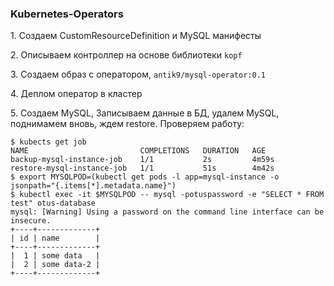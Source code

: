 ### Kubernetes-Operators

1\. Создаем CustomResourceDefinition и MySQL манифесты

2\. Описываем контроллер на основе библиотеки `kopf`

3\. Создаем образ с оператором, `antik9/mysql-operator:0.1`

4\. Деплом оператор в кластер

5\. Создаем MySQL, Записываем данные в БД, удалем MySQL, поднимамем вновь, ждем restore. Проверяем работу:

```
$ kubects get job
NAME                         COMPLETIONS   DURATION   AGE
backup-mysql-instance-job    1/1           2s         4m59s
restore-mysql-instance-job   1/1           51s        4m42s
$ export MYSQLPOD=(kubectl get pods -l app=mysql-instance -o jsonpath="{.items[*].metadata.name}")
$ kubectl exec -it $MYSQLPOD -- mysql -potuspassword -e "SELECT * FROM test" otus-database
mysql: [Warning] Using a password on the command line interface can be insecure.
+----+-------------+
| id | name        |
+----+-------------+
|  1 | some data   |
|  2 | some data-2 |
+----+-------------+
```
